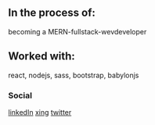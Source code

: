 ## In the process of:

becoming a MERN-fullstack-wevdeveloper

## Worked with: 

react, nodejs, sass, bootstrap, babylonjs


 
 ### Social
[linkedIn](www.linkedin.com/in/marius-meyer-4b960926b)
[xing](https://www.xing.com/profile/Marius_Meyer054416/cv)
[twitter](https://twitter.com/chopsueey1)
